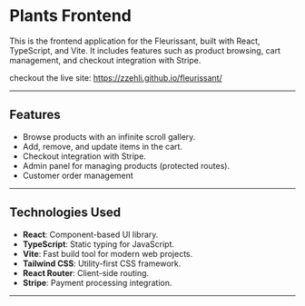 # Plants Frontend

This is the frontend application for the Fleurissant, built with React, TypeScript, and Vite. It includes features such as product browsing, cart management, and checkout integration with Stripe.

checkout the live site: https://zzehli.github.io/fleurissant/

---

## Features

- Browse products with an infinite scroll gallery.
- Add, remove, and update items in the cart.
- Checkout integration with Stripe.
- Admin panel for managing products (protected routes).
- Customer order management

---

## Technologies Used

- **React**: Component-based UI library.
- **TypeScript**: Static typing for JavaScript.
- **Vite**: Fast build tool for modern web projects.
- **Tailwind CSS**: Utility-first CSS framework.
- **React Router**: Client-side routing.
- **Stripe**: Payment processing integration.

---